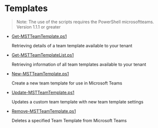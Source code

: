 # Templates

> Note: The use of the scripts requires the PowerShell microsoftteams. Version 1.1.1 or greater

+ [Get-MSTTeamTemplate.ps1](./Get-MSTTeamTemplate.ps1)

  Retrieving details of a team template available to your tenant

+ [Get-MSTTeamTemplateList.ps1](./Get-MSTTeamTemplateList.ps1)

  Retrieving information of all team templates available to your tenant

+ [New-MSTTeamTemplate.ps1](./New-MSTTeamTemplate.ps1)

  Create a new team template for use in Microsoft Teams

+ [Update-MSTTeamTemplate.ps1](./Update-MSTTeamTemplate.ps1)

  Updates a custom team template with new team template settings

+ [Remove-MSTTeamTemplate.ps1](./Remove-MSTTeamTemplate.ps1)

  Deletes a specified Team Template from Microsoft Teams